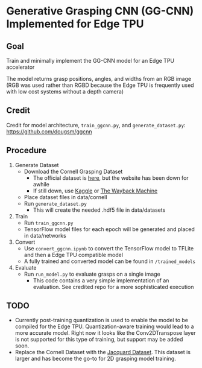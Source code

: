 # Generative Grasping CNN (GG-CNN) Implemented for Edge TPU

## Goal
Train and minimally implement the GG-CNN model for an Edge TPU accelerator

The model returns grasp positions, angles, and widths from an RGB image (RGB was used rather than RGBD because the Edge TPU is frequently used with low cost systems without a depth camera)

## Credit
Credit for model architecture, `train_ggcnn.py`, and `generate_dataset.py`: https://github.com/dougsm/ggcnn

## Procedure
1. Generate Dataset
    - Download the Cornell Grasping Dataset
        - The official dataset is [here](pr.cs.cornell.edu/grasping/rect_data/data.php), but the website has been down for awhile
        - If still down, use [Kaggle](https://www.kaggle.com/oneoneliu/cornell-grasp) or [The Wayback Machine](https://web.archive.org/web/20200728180352/pr.cs.cornell.edu/grasping/rect_data/data.php)
    - Place dataset files in data/cornell
    - Run `generate_dataset.py`
        - This will create the needed .hdf5 file in data/datasets
2. Train
    - Run `train_ggcnn.py`
    - TensorFlow model files for each epoch will be generated and placed in data/networks
3. Convert
    - Use `convert_ggcnn.ipynb` to convert the TensorFlow model to TFLite and then a Edge TPU compatible model
    - A fully trained and converted model can be found in `/trained_models`
4. Evaluate
    - Run `run_model.py` to evaluate grasps on a single image
        - This code contains a very simple implementation of an evaluation. See credited repo for a more sophisticated execution

## TODO
- Currently post-training quantization is used to enable the model to be compiled for the Edge TPU. Quantization-aware training would lead to a more accurate model. Right now it looks like the Conv2DTranspose layer is not supported for this type of training, but support may be added soon.
- Replace the Cornell Dataset with the [Jacquard Dataset](https://jacquard.liris.cnrs.fr/). This dataset is larger and has become the go-to for 2D grasping model training.
